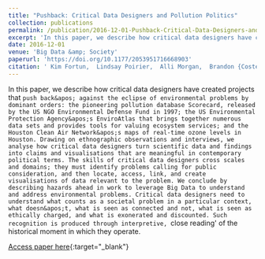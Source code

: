 ```yaml
---
title: "Pushback: Critical Data Designers and Pollution Politics"
collection: publications
permalink: /publication/2016-12-01-Pushback-Critical-Data-Designers-and-Pollution-Politics
excerpt: 'In this paper, we describe how critical data designers have created projects that `push back&apos; against the eclipse of environmental problems by dominant orders: the pioneering pollution database Scorecard, released by the US NGO Environmental Defense Fund in 1997; the US Environmental Protection Agency&apos;s EnviroAtlas that brings together numerous data sets and provides tools for valuing ecosystem services; and the Houston Clean Air Network&apos;s maps of real-time ozone levels in Houston. Drawing on ethnographic observations and interviews, we analyse how critical data designers turn scientific data and findings into claims and visualisations that are meaningful in contemporary political terms. The skills of critical data designers cross scales and domains; they must identify problems calling for public consideration, and then locate, access, link, and create visualisations of data relevant to the problem. We conclude by describing hazards ahead in work to leverage Big Data to understand and address environmental problems. Critical data designers need to understand what counts as a societal problem in a particular context, what doesn&apos;t, what is seen as connected and not, what is seen as ethically charged, and what is exonerated and discounted. Such recognition is produced through interpretive, `close reading&apos; of the historical moment in which they operate.'
date: 2016-12-01
venue: 'Big Data &amp; Society'
paperurl: 'https://doi.org/10.1177/2053951716668903'
citation: ' Kim Fortun,  Lindsay Poirier,  Alli Morgan,  Brandon {Costelloe-Kuehn},  Mike Fortun, &quot;Pushback: Critical Data Designers and Pollution Politics.&quot; Big Data &amp;amp; Society, 2016.'
---
```

In this paper, we describe how critical data designers have created projects that `push back&apos; against the eclipse of environmental problems by dominant orders: the pioneering pollution database Scorecard, released by the US NGO Environmental Defense Fund in 1997; the US Environmental Protection Agency&apos;s EnviroAtlas that brings together numerous data sets and provides tools for valuing ecosystem services; and the Houston Clean Air Network&apos;s maps of real-time ozone levels in Houston. Drawing on ethnographic observations and interviews, we analyse how critical data designers turn scientific data and findings into claims and visualisations that are meaningful in contemporary political terms. The skills of critical data designers cross scales and domains; they must identify problems calling for public consideration, and then locate, access, link, and create visualisations of data relevant to the problem. We conclude by describing hazards ahead in work to leverage Big Data to understand and address environmental problems. Critical data designers need to understand what counts as a societal problem in a particular context, what doesn&apos;t, what is seen as connected and not, what is seen as ethically charged, and what is exonerated and discounted. Such recognition is produced through interpretive, `close reading&apos; of the historical moment in which they operate.

[Access paper here](https://doi.org/10.1177/2053951716668903){:target="_blank"}
